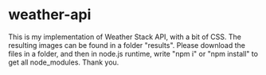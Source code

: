# weather-api
This is my implementation of Weather Stack API, with a bit of CSS. The resulting images can be found in a folder "results".  Please download the files in a folder, and then in node.js runtime, write "npm i" or "npm install" to get all node_modules. Thank you.
